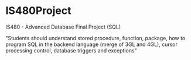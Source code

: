 # IS480Project
IS480 - Advanced Database Final Project (SQL)

"Students should understand stored procedure, function, package, how to program SQL in the backend language (merge of 3GL and 4GL), cursor 
processing control, database triggers and exceptions"
